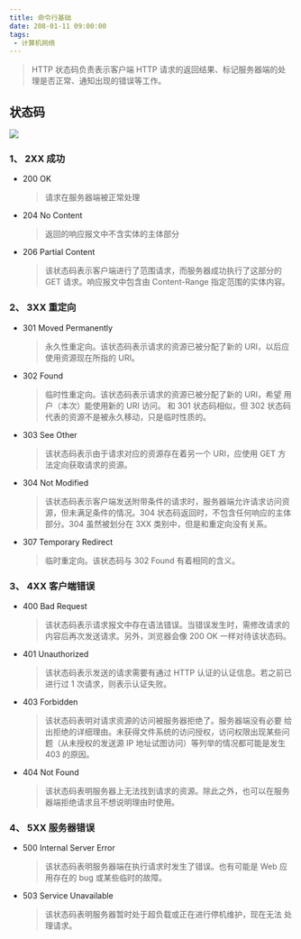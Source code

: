 ```yaml
---
title: 命令行基础
date: 208-01-11 09:00:00
tags:
 - 计算机网络
---
```


>HTTP 状态码负责表示客户端 HTTP 请求的返回结果、标记服务器端的处理是否正常、通知出现的错误等工作。

## 状态码
![](http://ww1.sinaimg.cn/large/9f4be9b7gy1fn9b5tvmfij20iv063mx9.jpg)

### 1、 2XX 成功
- 200 OK
    > 请求在服务器端被正常处理
- 204 No Content
    > 返回的响应报文中不含实体的主体部分
- 206 Partial Content
    > 该状态码表示客户端进行了范围请求，而服务器成功执行了这部分的 GET 请求。响应报文中包含由 Content-Range 指定范围的实体内容。 
### 2、 3XX 重定向
- 301 Moved Permanently
    > 永久性重定向。该状态码表示请求的资源已被分配了新的 URI，以后应使用资源现在所指的 URI。
- 302 Found
    > 临时性重定向。该状态码表示请求的资源已被分配了新的 URI，希望 用户（本次）能使用新的 URI 访问。 和 301 状态码相似，但 302 状态码代表的资源不是被永久移动，只是临时性质的。
- 303 See Other
    > 该状态码表示由于请求对应的资源存在着另一个 URI，应使用 GET 方法定向获取请求的资源。
- 304 Not Modified
    > 该状态码表示客户端发送附带条件的请求时，服务器端允许请求访问资源，但未满足条件的情况。304 状态码返回时，不包含任何响应的主体部分。304 虽然被划分在 3XX 类别中，但是和重定向没有关系。
- 307 Temporary Redirect
    > 临时重定向。该状态码与 302 Found 有着相同的含义。
### 3、 4XX 客户端错误
- 400 Bad Request
    > 该状态码表示请求报文中存在语法错误。当错误发生时，需修改请求的内容后再次发送请求。另外，浏览器会像 200 OK 一样对待该状态码。
- 401 Unauthorized
    > 该状态码表示发送的请求需要有通过 HTTP 认证的认证信息。若之前已进行过 1 次请求，则表示认证失败。 
- 403 Forbidden
    > 该状态码表明对请求资源的访问被服务器拒绝了。服务器端没有必要 给出拒绝的详细理由。未获得文件系统的访问授权，访问权限出现某些问题（从未授权的发送源 IP 地址试图访问）等列举的情况都可能是发生 403 的原因。 
- 404 Not Found
    > 该状态码表明服务器上无法找到请求的资源。除此之外，也可以在服务器端拒绝请求且不想说明理由时使用。 
### 4、 5XX 服务器错误
- 500 Internal Server Error
    > 该状态码表明服务器端在执行请求时发生了错误。也有可能是 Web 应用存在的 bug 或某些临时的故障。 
- 503 Service Unavailable
    > 该状态码表明服务器暂时处于超负载或正在进行停机维护，现在无法 处理请求。
